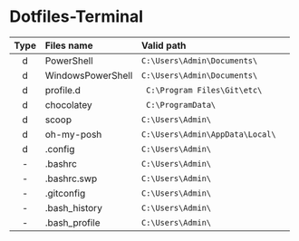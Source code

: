 # Dotfiles-Terminal

<!--
| Type      | Files name              |   Valid path                    |
| :---:     |   :----                 |   :---                          |
| d         | PowerShell              | C:\Users\Admin\Documents\       |
| d         | WindowsPowerShell       | C:\Users\Admin\Documents\       |
| d         | profile.d               | C:\Program Files\Git\etc\       |
| d         | chocolatey              | C:\ProgramData\                 |
| d         | scoop                   | C:\Users\Admin\                 |
| d         | oh-my-posh              | C:\Users\Users\AppData\Local\   |
| d         | .config                 | C:\Users\Admin\                 |
| -         | .bashrc                 | C:\Users\Admin\                 |
| -         | .bashrc.swp             | C:\Users\Admin\                 |
| -         | .gitconfig              | C:\Users\Admin\                 |
| -         | .bash_history           | C:\Users\Admin\                 |
| -         | .bash_profile           | C:\Users\Admin\                 |
-->



| Type      | Files name              |   Valid path                            |
| :---:     |   :----                 |   :---                                  |
| d         | PowerShell              | ``` C:\Users\Admin\Documents\       ``` |
| d         | WindowsPowerShell       | ``` C:\Users\Admin\Documents\       ``` |
| d         | profile.d               | ```  C:\Program Files\Git\etc\      ``` |
| d         | chocolatey              | ```  C:\ProgramData\                ``` |
| d         | scoop                   | ``` C:\Users\Admin\                 ``` |
| d         | oh-my-posh              | ``` C:\Users\Admin\AppData\Local\   ``` |
| d         | .config                 | ``` C:\Users\Admin\                 ``` |
| -         | .bashrc                 | ``` C:\Users\Admin\                 ``` |
| -         | .bashrc.swp             | ``` C:\Users\Admin\                 ``` |
| -         | .gitconfig              | ``` C:\Users\Admin\                 ``` |
| -         | .bash_history           | ``` C:\Users\Admin\                 ``` |
| -         | .bash_profile           | ``` C:\Users\Admin\                 ``` | 
